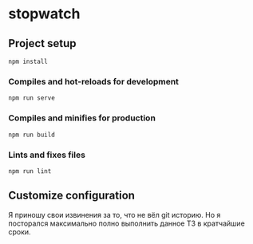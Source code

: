 # stopwatch

## Project setup
```
npm install
```

### Compiles and hot-reloads for development
```
npm run serve
```

### Compiles and minifies for production
```
npm run build
```

### Lints and fixes files
```
npm run lint
```

## Customize configuration
Я приношу свои извинения за то, что не вёл git историю. Но я посторался максимально полно выполнить данное ТЗ в кратчайшие сроки.
